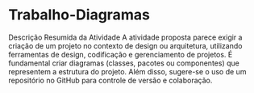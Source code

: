 # Trabalho-Diagramas
Descrição Resumida da Atividade
A atividade proposta parece exigir a criação de um projeto no contexto de design ou arquitetura, utilizando ferramentas de design, codificação e gerenciamento de projetos. É fundamental criar diagramas (classes, pacotes ou componentes) que representem a estrutura do projeto. Além disso, sugere-se o uso de um repositório no GitHub para controle de versão e colaboração.

